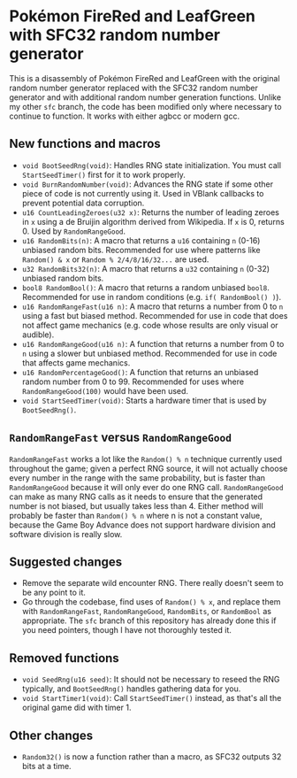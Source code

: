 # Pokémon FireRed and LeafGreen with SFC32 random number generator

This is a disassembly of Pokémon FireRed and LeafGreen with the original random number generator replaced with the SFC32 random number generator and with additional random number generation functions. Unlike my other `sfc` branch, the code has been modified only where necessary to continue to function. It works with either agbcc or modern gcc.

## New functions and macros
* `void BootSeedRng(void)`: Handles RNG state initialization. You must call `StartSeedTimer()` first for it to work properly.
* `void BurnRandomNumber(void)`: Advances the RNG state if some other piece of code is not currently using it. Used in VBlank callbacks to prevent potential data corruption.
* `u16 CountLeadingZeroes(u32 x)`: Returns the number of leading zeroes in `x` using a de Bruijin algorithm derived from Wikipedia. If `x` is 0, returns 0. Used by `RandomRangeGood`.
* `u16 RandomBits(n)`: A macro that returns a `u16` containing `n` (0-16) unbiased random bits. Recommended for use where patterns like `Random() & x` or `Random % 2/4/8/16/32...` are used.
* `u32 RandomBits32(n)`: A macro that returns a `u32` containing `n` (0-32) unbiased random bits.
* `bool8 RandomBool()`: A macro that returns a random unbiased `bool8`. Recommended for use in random conditions (e.g. `if( RandomBool() )`).
* `u16 RandomRangeFast(u16 n)`: A macro that returns a number from 0 to `n` using a fast but biased method. Recommended for use in code that does not affect game mechanics (e.g. code whose results are only visual or audible).
* `u16 RandomRangeGood(u16 n)`: A function that returns a number from 0 to `n` using a slower but unbiased method. Recommended for use in code that affects game mechanics.
* `u16 RandomPercentageGood()`: A function that returns an unbiased random number from 0 to 99. Recommended for uses where `RandomRangeGood(100)` would have been used.
* `void StartSeedTimer(void)`: Starts a hardware timer that is used by `BootSeedRng()`.

## `RandomRangeFast` versus `RandomRangeGood`
`RandomRangeFast` works a lot like the `Random() % n` technique currently used throughout the game; given a perfect RNG source, it will not actually choose every number in the range with the same probability, but is faster than `RandomRangeGood` because it will only ever do one RNG call. `RandomRangeGood` can make as many RNG calls as it needs to ensure that the generated number is not biased, but usually takes less than 4. Either method will probably be faster than `Random() % n` where n is not a constant value, because the Game Boy Advance does not support hardware division and software division is really slow.

## Suggested changes
* Remove the separate wild encounter RNG. There really doesn't seem to be any point to it.
* Go through the codebase, find uses of `Random() % x`, and replace them with `RandomRangeFast`, `RandomRangeGood`, `RandomBits`, or `RandomBool` as appropriate. The `sfc` branch of this repository has already done this if you need pointers, though I have not thoroughly tested it.

## Removed functions
* `void SeedRng(u16 seed)`: It should not be necessary to reseed the RNG typically, and `BootSeedRng()` handles gathering data for you.
* `void StartTimer1(void)`: Call `StartSeedTimer()` instead, as that's all the original game did with timer 1.

## Other changes
* `Random32()` is now a function rather than a macro, as SFC32 outputs 32 bits at a time.
